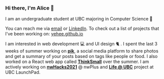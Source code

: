 ### Hi there, I'm Alice 👋

I am an undergraduate student at UBC majoring in Computer Science :seedling:

You can reach me via [email](mailto:aliceykim0828@gmail.com?Subject=Hi%20there!) or [LinkedIn](https://linkedin.com/in/yehee). To check out a list of projects that I've been working on: [yehee.github.io](https://yehee.github.io)

I am interested in web development :computer: and UI design :cat2: . I spent the last 3 weeks of summer working on [**pik**](https://akhl.me), a social media platform to share photos and get a summary of your posts based on tags like people or food. I also worked on a React web app called [**ThinkSmall**](https://github.com/CPSC436/ThinkSmall) over the summer. I am actively working on [**nwHacks2021**](https://github.com/nwplus/nwhacks2021) @ nwPlus and [**Life @ UBC**](https://github.com/ubclaunchpad/life-at-ubc) project at UBC LaunchPad.

<!--
// TODO: Hosting it in my own instance https://www.youtube.com/watch?v=n6d4KHSKqGk&feature=youtu.be&t=107&ab_channel=codeSTACKr
[![GitHub Stats](https://github-readme-stats.vercel.app/api?username=yehee&hide=stars&show_icons=true&hide_title=true&hide_rank=true&count_private=true&icon_color=3fbac2&include_all_commits=true)](https://yehee.github.io)
-->
